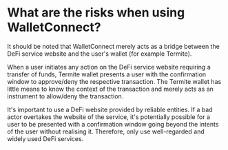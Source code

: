 # What are the risks when using WalletConnect?

It should be noted that WalletConnect merely acts as a bridge between the DeFi service website and the user's wallet (for example Termite).

When a user initiates any action on the DeFi service website requiring a transfer of funds, Termite wallet presents a user with the confirmation window to approve/deny the respective transaction. The Termite wallet has little means to know the context of the transaction and merely acts as an instrument to allow/deny the transaction.

It's important to use a DeFi website provided by reliable entities. If a bad actor overtakes the website of the service, it's potentially possible for a user to be presented with a confirmation window going beyond the intents of the user without realising it. Therefore, only use well-regarded and widely used DeFi services.